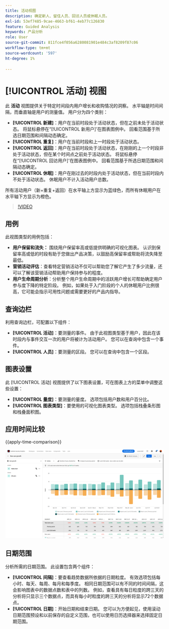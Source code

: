```yaml
---
title: 活动视图
description: 确定新人、留住人员、回访人员或休眠人员。
exl-id: 53ef7485-9cae-4663-bf61-4eb77c126830
feature: Guided Analysis
keywords: 产品分析
role: User
source-git-commit: 811fce4f056a6280081901e484c3af8209f87c06
workflow-type: tm+mt
source-wordcount: '597'
ht-degree: 1%

---
```


# [!UICONTROL 活动] 视图

此 **活动** 视图提供关于特定时间段内用户增长和收购情况的洞察。 水平轴是时间间隔，而垂直轴是用户的测量值。 用户分为四个类别：

* **[!UICONTROL 新建]**：用户在当前时段处于活动状态，但在之前未处于活动状态。 将鼠标悬停在“[!UICONTROL 新用户]&#39;在图表图例中。 回看范围基于所选日期范围和间隔动态确定。
* **[!UICONTROL 重复]**：用户在当前时段和上一时段处于活动状态。
* **[!UICONTROL 返回]**：用户在当前时段处于活动状态，在刚刚的上一个时段非处于活动状态，但在某个时间点之前处于活动状态。 将鼠标悬停在“[!UICONTROL 回访用户]&#39;在图表图例中。 回看范围基于所选日期范围和间隔动态确定。
* **[!UICONTROL 休眠]**：用户在刚过去的时段内处于活动状态，但在当前时段内不处于活动状态。 休眠用户不计入活动用户总数。

所有活动用户（新+重复+返回）在水平轴上方显示为蓝绿色，而所有休眠用户在水平轴下方显示为橙色。

>[!VIDEO](https://video.tv.adobe.com/v/3421667/?learn=on)

## 用例

此视图类型的用例包括：

* **用户保留和流失：** 围绕用户保留率高或低提供明确的可视化图表。 认识到保留率高或低的时段有助于您做出产品决策，以鼓励高保留率或帮助将流失降至最低。
* **营销活动评估**：查看特定营销活动不仅可以帮助您了解它产生了多少流量，还可以了解该营销活动帮助用户保持参与的程度。
* **用户生命周期分析**：分析整个用户生命周期中的活跃用户增长可帮助确定用户参与度下降的特定阶段。 例如，如果处于入门阶段的个人的休眠用户比例很高，它可能会指示可用性问题或需要更好的产品内指导。

## 查询边栏

利用查询边栏，可配置以下组件：

* **[!UICONTROL 活动]**：要测量的事件。 由于此视图类型基于用户，因此在该时段内与事件交互一次的用户将被计为活动用户。 您可以在查询中包含一个事件。
* **[!UICONTROL 人员]**：要测量的区段。 您可以在查询中包含一个区段。

## 图表设置

此 [!UICONTROL 活动] 视图提供了以下图表设置，可在图表上方的菜单中调整这些设置：

* **[!UICONTROL 量度]**：要测量的量度。 选项包括用户数和用户百分比。
* **[!UICONTROL 图表类型]**：要使用的可视化图表类型。 选项包括栈叠条形图和栈叠面积图。

## 应用时间比较

{{apply-time-comparison}}

![活动时间比较](../assets/active-compare.png)

## 日期范围

分析所需的日期范围。 此设置包含两个组件：

* **[!UICONTROL 间隔]**：要查看趋势数据所依据的日期粒度。 有效选项包括每小时、每天、每周、每月和每季度。 相同日期范围可以有不同的时间间隔，这会影响图表中的数据点数和表中的列数。 例如，查看具有每日粒度的跨三天的分析将只显示三个数据点，而具有每小时粒度的跨三天的分析将显示72个数据点。
* **[!UICONTROL 日期]**：开始日期和结束日期。 您可以为方便起见，使用滚动日期范围预设和以前保存的自定义范围，也可以使用日历选择器来选择固定日期范围。
